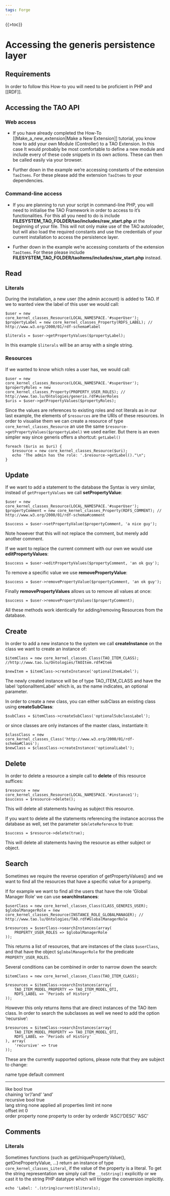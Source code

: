 ```yaml
---
tags: Forge
---
```


{{\>toc}}

Accessing the generis persistence layer
=======================================

Requirements
------------

In order to follow this How-to you will need to be proficient in PHP and [[RDF]].

Accessing the TAO API
---------------------

### Web access

-   If you have already completed the How-To [[Make\_a\_new\_extension|Make a New Extension]] tutorial, you know how to add your own Module (Controller) to a TAO Extension. In this case It would probably be most comfortable to define a new module and include every of these code snippets in its own actions. These can then be called easily via your browser.

<!-- -->

-   Further down in the example we’re accessing constants of the extension `TaoItems`. For these please add the extension `TaoItems` to your dependencies.

### Command-line access

-   If you are planning to run your script in command-line PHP, you will need to initialise the TAO Framework in order to access to it’s functionalities. For this all you need to do is include **FILESYSTEM\_TAO\_FOLDER/tao/includes/raw\_start.php** at the beginning of your file. This will not only make use of the TAO autoloader, but will also load the required constants and use the credentials of your current installation to access the persistence layer.

<!-- -->

-   Further down in the example we’re accessing constants of the extension `TaoItems`. For these please include **FILESYSTEM\_TAO\_FOLDER/taoItems/includes/raw\_start.php** instead.

Read
----

### Literals

During the installation, a new user (the admin account) is added to TAO. If we to wanted view the label of this user we would call:

    $user = new core_kernel_classes_Resource(LOCAL_NAMESPACE.'#superUser');
    $propertyLabel = new core_kernel_classes_Property(RDFS_LABEL); // http://www.w3.org/2000/01/rdf-schema#label

    $literals = $user->getPropertyValues($propertyLabel);

In this example `$literals` will be an array with a single string.

### Resources

If we wanted to know which roles a user has, we would call:

    $user = new core_kernel_classes_Resource(LOCAL_NAMESPACE.'#superUser');
    $propertyRoles = new core_kernel_classes_Property(PROPERTY_USER_ROLES); // http://www.tao.lu/Ontologies/generis.rdf#userRoles
    $uris = $user->getPropertyValues($propertyRoles);

Since the values are references to existing roles and not literals as in our last example, the elements of `$resources` are the URIs of these resources. In order to visualise them we can create a resource of type `core_kernel_classes_Resource` an use the same `$resource->getPropertyValues($propertyLabel)` we used earlier. But there is an even simpler way since generis offers a shortcut: `getLabel()`

    foreach ($uris as $uri) {
       $resource = new core_kernel_classes_Resource($uri);
       echo 'The admin has the role: '.$resource->getLabel()."\n";
    }

Update
------

If we want to add a statement to the database the Syntax is very similar, instead of `getPropertyValues` we call **setPropertyValue**:

    $user = new core_kernel_classes_Resource(LOCAL_NAMESPACE.'#superUser');
    $propertyComment = new core_kernel_classes_Property(RDFS_COMMENT); // http://www.w3.org/2000/01/rdf-schema#comment

    $success = $user->setPropertyValue($propertyComment, 'a nice guy');

Note however that this will not replace the comment, but merely add another comment.

If we want to replace the current comment with our own we would use **editPropertyValues**:

    $success = $user->editPropertyValues($propertyComment, 'an ok guy');

To remove a specific value we use **removePropertyValue**:

    $success = $user->removePropertyValue($propertyComment, 'an ok guy');

Finally **removePropertyValues** allows us to remove all values at once:

    $success = $user->removePropertyValues($propertyComment);

All these methods work identically for adding/removing Resources from the database.

Create
------

In order to add a new instance to the system we call **createInstance** on the class we want to create an instance of:

    $itemClass = new core_kernel_classes_Class(TAO_ITEM_CLASS); //http://www.tao.lu/Ontologies/TAOItem.rdf#Item

    $newItem = $itemClass->createInstance('optionalItemLabel');

The newly created instance will be of type TAO\_ITEM\_CLASS and have the label ‘optionalItemLabel’ which is, as the name indicates, an optional parameter.

In order to create a new class, you can either subClass an existing class using **createSubClass**:

    $subClass = $itemClass->createSubClass('optionalSubclassLabel');

or since classes are only instances of the master class, instantiate it:

    $classClass = new core_kernel_classes_Class('http://www.w3.org/2000/01/rdf-schema#Class');
    $newClass = $classClass->createInstance('optionalLabel'); 

Delete
------

In order to delete a resource a simple call to **delete** of this resource suffices:

    $resource = new core_kernel_classes_Resource(LOCAL_NAMESPACE.'#instance1');
    $success = $resource->delete();

This will delete all statements having as subject this resource.

If you want to delete all the statements referencing the instance accross the database as well, set the parameter `$deleteReference` to true:

    $success = $resource->delete(true);

This will delete all statements having the resource as either subject or object.

Search
------

Sometimes we require the reverse operation of getPropertyValues() and we want to find all the resources that have a specific value for a property.

If for example we want to find all the users that have the role ‘Global Manager Role’ we can use **searchInstances**:

    $userClass = new core_kernel_classes_Class(CLASS_GENERIS_USER);
    $globalManagerRole = new core_kernel_classes_Resource(INSTANCE_ROLE_GLOBALMANAGER); // http://www.tao.lu/Ontologies/TAO.rdf#GlobalManagerRole

    $resources = $userClass->searchInstances(array(
        PROPERTY_USER_ROLES => $globalManagerRole
    ));

This returns a list of resources, that are instances of the class `$userClass`, and that have the object `$globalManagerRole` for the predicate `PROPERTY_USER_ROLES`.

Several conditions can be combined in order to narrow down the search:

    $itemClass = new core_kernel_classes_Class(TAO_ITEM_CLASS);

    $resources = $itemClass->searchInstances(array(
        TAO_ITEM_MODEL_PROPERTY => TAO_ITEM_MODEL_QTI,
        RDFS_LABEL => 'Periods of History'
    ));

However this only returns items that are direct instances of the TAO item class. In order to search the subclasses as well we need to add the option ‘recursive’:

    $resources = $itemClass->searchInstances(array(
        TAO_ITEM_MODEL_PROPERTY => TAO_ITEM_MODEL_QTI,
        RDFS_LABEL => 'Periods of History'
    ), array(
        'recursive' => true
    ));

These are the currently supported options, please note that they are subject to change:

  name        type           default   comment
  ----------- -------------- --------- ------------------------
  like        bool           true      
  chaining    ‘or’/’and’     ‘and’     
  recursive   bool           true      
  lang        string         none      applied all properties
  limit       int            none      
  offset      int            0         
  order       property       none      property to order by
  orderdir    ‘ASC’/’DESC’   ’ASC’     

Comments
--------

### Literals

Sometimes functions (such as getUniquePropertyValue(), getOnePropertyValue, …) return an instance of type `core_kernel_classes_Literal`, if the value of the property is a literal. To get the string representation we simply call the `__toString()` explicitly or we cast it to the string PHP datatype which will trigger the conversion implicitly.

    echo 'Label: '.(string)current($literals);
